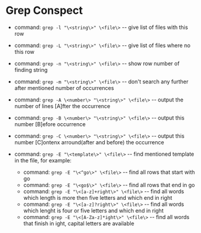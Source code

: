 # Grep Conspect

* command: ``` grep -l "\<string\>" \<file\> ``` -- give list of files with this row
* command: ``` grep -L "\<string\>" \<file\> ``` -- give list of files where no this row

* command: ``` grep -n "\<string\>" \<file\> ``` -- show row number of finding string
* command: ``` grep -m "\<string\>" \<file\> ``` -- don't search any further after mentioned number of occurrences

* command: ``` grep -A \<number\> "\<string\>" \<file\> ``` -- output the number of lines [A]fter the occurrence
* command: ``` grep -B \<number\> "\<string\>" \<file\> ``` -- output this number [B]efore occurrence
* command: ``` grep -C \<number\> "\<string\>" \<file\> ``` -- output this number [C]ontenx arround(after and before) the occurrence

* command: ``` grep -E "\<template\>" \<file\> ``` -- find mentioned template in the file, for example:
    - command: ``` grep -E "\<^go\>" \<file\> ``` -- find all rows that start with go
    - command: ``` grep -E "\<go$\>" \<file\> ``` -- find all rows that end in go
    - command: ``` grep -E "\<[a-z]+right\>" \<file\> ``` -- find all words which length is more then five letters and which end in right
    - command: ``` grep -E "\<[a-z]?right\>" \<file\> ``` -- find all words which lenght is four or five letters and which end in right
    - command: ``` grep -E "\<[A-Za-z]*ight\>" \<file\> ``` -- find all words that finish in ight, capital letters are available